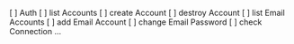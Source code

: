 [ ] Auth
[ ] list Accounts
[ ] create Account
[ ] destroy Account
[ ] list Email Accounts
[ ] add Email Account
[ ] change Email Password
[ ] check Connection
...